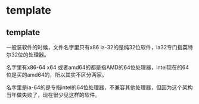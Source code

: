 # template

## template 
一般装软件的时候，文件名字里只有x86 ia-32的是纯32位软件，ia32专门指英特尔32位的处理器。

名字里有x86-64 x64 或者amd64的都是指AMD的64位处理器，intel现在的64位是买的amd64的，所以其实不区分两家。

名字里是ia-64的是专指intel的64位处理器，不兼容其他处理器，但因为这个架构当年做失败了，现在很少见这样的软件。

